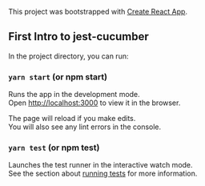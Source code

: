This project was bootstrapped with [Create React App](https://github.com/facebook/create-react-app).

## First Intro to jest-cucumber

In the project directory, you can run:

### `yarn start` (or npm start)

Runs the app in the development mode.<br>
Open [http://localhost:3000](http://localhost:3000) to view it in the browser.

The page will reload if you make edits.<br>
You will also see any lint errors in the console.

### `yarn test` (or npm test)

Launches the test runner in the interactive watch mode.<br>
See the section about [running tests](https://facebook.github.io/create-react-app/docs/running-tests) for more information.